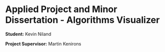 # Applied Project and Minor Dissertation - Algorithms Visualizer

**Student:** Kevin Niland

**Project Supervisor:** Martin Kenirons
